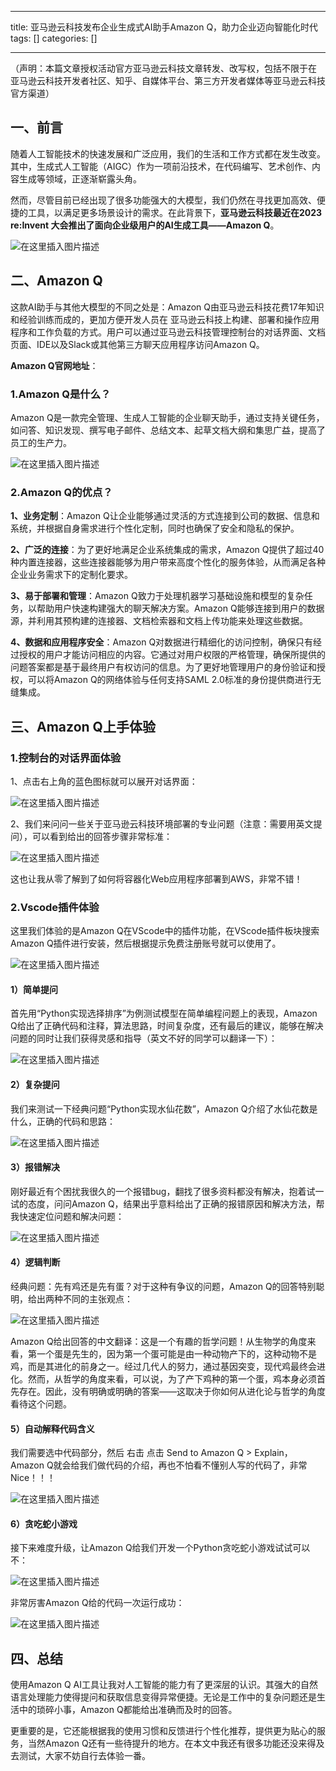 
--- 
title:  亚马逊云科技发布企业生成式AI助手Amazon Q，助力企业迈向智能化时代 
tags: []
categories: [] 

---
（声明：本篇文章授权活动官方亚马逊云科技文章转发、改写权，包括不限于在 亚马逊云科技开发者社区、知乎、自媒体平台、第三方开发者媒体等亚马逊云科技官方渠道）

## 一、前言

随着人工智能技术的快速发展和广泛应用，我们的生活和工作方式都在发生改变。其中，生成式人工智能（AIGC）作为一项前沿技术，在代码编写、艺术创作、内容生成等领域，正逐渐崭露头角。

然而，尽管目前已经出现了很多功能强大的大模型，我们仍然在寻找更加高效、便捷的工具，以满足更多场景设计的需求。在此背景下，**亚马逊云科技最近在2023 re:Invent 大会推出了面向企业级用户的AI生成工具——Amazon Q**。

<img src="https://img-blog.csdnimg.cn/direct/fc948e2faffe4f33b54e65c4ffe27ef8.png" alt="在这里插入图片描述">

## 二、Amazon Q

这款AI助手与其他大模型的不同之处是：Amazon Q由亚马逊云科技花费17年知识和经验训练而成的，更加方便开发人员在 亚马逊云科技上构建、部署和操作应用程序和工作负载的方式。用户可以通过亚马逊云科技管理控制台的对话界面、文档页面、IDE以及Slack或其他第三方聊天应用程序访问Amazon Q。

**Amazon Q官网地址**：

### 1.Amazon Q是什么？

Amazon Q是一款完全管理、生成人工智能的企业聊天助手，通过支持关键任务，如问答、知识发现、撰写电子邮件、总结文本、起草文档大纲和集思广益，提高了员工的生产力。

<img src="https://img-blog.csdnimg.cn/direct/a187de05eac64df19e53cac08c8640bd.png" alt="在这里插入图片描述">

### 2.Amazon Q的优点？

**1、业务定制**：Amazon Q让企业能够通过灵活的方式连接到公司的数据、信息和系统，并根据自身需求进行个性化定制，同时也确保了安全和隐私的保护。

**2、广泛的连接**：为了更好地满足企业系统集成的需求，Amazon Q提供了超过40种内置连接器，这些连接器能够为用户带来高度个性化的服务体验，从而满足各种企业业务需求下的定制化要求。

**3、易于部署和管理**：Amazon Q致力于处理机器学习基础设施和模型的复杂任务，以帮助用户快速构建强大的聊天解决方案。Amazon Q能够连接到用户的数据源，并利用其预构建的连接器、文档检索器和文档上传功能来处理这些数据。

**4、数据和应用程序安全**：Amazon Q对数据进行精细化的访问控制，确保只有经过授权的用户才能访问相应的内容。它通过对用户权限的严格管理，确保所提供的问题答案都是基于最终用户有权访问的信息。为了更好地管理用户的身份验证和授权，可以将Amazon Q的网络体验与任何支持SAML 2.0标准的身份提供商进行无缝集成。

## 三、Amazon Q上手体验

### 1.控制台的对话界面体验

1、点击右上角的蓝色图标就可以展开对话界面：

<img src="https://img-blog.csdnimg.cn/direct/446652d83dff4f26828017f4d04b9a18.png" alt="在这里插入图片描述">

2、我们来问问一些关于亚马逊云科技环境部署的专业问题（注意：需要用英文提问），可以看到给出的回答步骤非常标准：

<img src="https://img-blog.csdnimg.cn/direct/90026b9ba7f04d82a354cc0faaa2892b.png" alt="在这里插入图片描述">

这也让我从零了解到了如何将容器化Web应用程序部署到AWS，非常不错！

### 2.Vscode插件体验

这里我们体验的是Amazon Q在VScode中的插件功能，在VScode插件板块搜索Amazon Q插件进行安装，然后根据提示免费注册账号就可以使用了。

<img src="https://img-blog.csdnimg.cn/direct/8a2c2d8741544dfd940270ac38a9ed79.png" alt="在这里插入图片描述">

#### 1）简单提问

首先用“Python实现选择排序”为例测试模型在简单编程问题上的表现，Amazon Q给出了正确代码和注释，算法思路，时间复杂度，还有最后的建议，能够在解决问题的同时让我们获得灵感和指导（英文不好的同学可以翻译一下）：

<img src="https://img-blog.csdnimg.cn/direct/a7031d442429479a90d796deb1ebe8ac.png" alt="在这里插入图片描述">

#### 2）复杂提问

我们来测试一下经典问题“Python实现水仙花数”，Amazon Q介绍了水仙花数是什么，正确的代码和思路：

<img src="https://img-blog.csdnimg.cn/direct/641396af677047deacd3b5978323e95c.png" alt="在这里插入图片描述">

#### 3）报错解决

刚好最近有个困扰我很久的一个报错bug，翻找了很多资料都没有解决，抱着试一试的态度，问问Amazon Q，结果出乎意料给出了正确的报错原因和解决方法，帮我快速定位问题和解决问题：

<img src="https://img-blog.csdnimg.cn/direct/ccbe3058edb44845a97a566b9d556c9f.png" alt="在这里插入图片描述">

#### 4）逻辑判断

经典问题：先有鸡还是先有蛋？对于这种有争议的问题，Amazon Q的回答特别聪明，给出两种不同的主张观点：

<img src="https://img-blog.csdnimg.cn/direct/92e5b1f50aae4983a4bd0b758173c181.png" alt="在这里插入图片描述">

Amazon Q给出回答的中文翻译：这是一个有趣的哲学问题！从生物学的角度来看，第一个蛋是先生的，因为第一个蛋可能是由一种动物产下的，这种动物不是鸡，而是其进化的前身之一。经过几代人的努力，通过基因突变，现代鸡最终会进化。然而，从哲学的角度来看，可以说，为了产下鸡种的第一个蛋，鸡本身必须首先存在。因此，没有明确或明确的答案——这取决于你如何从进化论与哲学的角度看待这个问题。

#### 5）自动解释代码含义

我们需要选中代码部分，然后 右击 点击 Send to Amazon Q &gt; Explain，Amazon Q就会给我们做代码的介绍，再也不怕看不懂别人写的代码了，非常Nice！！！

<img src="https://img-blog.csdnimg.cn/direct/301c2227bd72418aada969fb24b81884.png" alt="在这里插入图片描述">

#### 6）贪吃蛇小游戏

接下来难度升级，让Amazon Q给我们开发一个Python贪吃蛇小游戏试试可以不：

<img src="https://img-blog.csdnimg.cn/direct/002204e3d6f34b3382bb38bac992aa84.png" alt="在这里插入图片描述">

非常厉害Amazon Q给的代码一次运行成功：

<img src="https://img-blog.csdnimg.cn/direct/2d0c31fe33914fa3b9ab221491e2b4a4.png" alt="在这里插入图片描述">

## 四、总结

使用Amazon Q AI工具让我对人工智能的能力有了更深层的认识。其强大的自然语言处理能力使得提问和获取信息变得异常便捷。无论是工作中的复杂问题还是生活中的琐碎小事，Amazon Q都能给出准确而及时的回答。

更重要的是，它还能根据我的使用习惯和反馈进行个性化推荐，提供更为贴心的服务，当然Amazon Q还有一些待提升的地方。在本文中我还有很多功能还没来得及去测试，大家不妨自行去体验一番。
